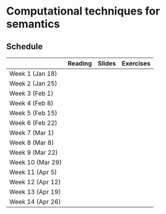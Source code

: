 # Computational techniques for semantics

## Schedule

|                  | Reading | Slides | Exercises |
|------------------|---------|--------|-----------|
| Week 1 (Jan 18)  |         |        |           |
| Week 2 (Jan 25)  |         |        |           |
| Week 3 (Feb 1)   |         |        |           |
| Week 4 (Feb 8)   |         |        |           |
| Week 5 (Feb 15)  |         |        |           |
| Week 6 (Feb 22)  |         |        |           |
| Week 7 (Mar 1)   |         |        |           |
| Week 8 (Mar 8)   |         |        |           |
| Week 9 (Mar 22)  |         |        |           |
| Week 10 (Mar 29) |         |        |           |
| Week 11 (Apr 5)  |         |        |           |
| Week 12 (Apr 12) |         |        |           |
| Week 13 (Apr 19) |         |        |           |
| Week 14 (Apr 26) |         |        |           |
